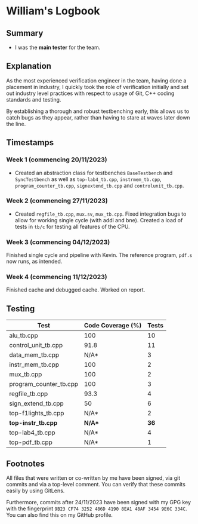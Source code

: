 # William's Logbook

## Summary

- I was the **main tester** for the team.


## Explanation

As the most experienced verification engineer in the team, having done
a placement in industry, I quickly took the role of verification initially
and set out industry level practices with respect to usage of Git, C++ 
coding standards and testing. 

By establishing a thorough and robust testbenching early, this allows 
us to catch bugs as they appear, rather than having to stare at waves 
later down the line.


## Timestamps

### Week 1 (commencing 20/11/2023)

- Created an abstraction class for testbenches `BaseTestbench` and
`SyncTestbench` as well as `top-lab4_tb.cpp`, `instrmem_tb.cpp`, 
`program_counter_tb.cpp`, `signextend_tb.cpp` and `controlunit_tb.cpp`.

### Week 2 (commencing 27/11/2023)

- Created `regfile_tb.cpp`, `mux.sv`, `mux_tb.cpp`. Fixed integration bugs to 
allow for working single cycle (with addi and bne). Created a load of tests in 
`tb/c` for testing all features of the CPU.

### Week 3 (commencing 04/12/2023)

Finished single cycle and pipeline with Kevin. The reference program, `pdf.s`
now runs, as intended.

### Week 4 (commencing 11/12/2023)

Finished cache and debugged cache. Worked on report.

## Testing

| Test                                       | Code Coverage (%) | Tests     |
|--------------------------------------------|-------------------|-----------|
| alu_tb.cpp                                 | 100               | 10        |
| control_unit_tb.cpp                        | 91.8              | 11        |
| data_mem_tb.cpp                            | N/A*              | 3         |
| instr_mem_tb.cpp                           | 100               | 2         |
| mux_tb.cpp                                 | 100               | 2         |
| program_counter_tb.cpp                     | 100               | 3         |
| regfile_tb.cpp                             | 93.3              | 4         |
| sign_extend_tb.cpp                         | 50                | 6         |
| top-f1lights_tb.cpp                        | N/A*              | 2         |
| **top-instr_tb.cpp**                       | **N/A\***         | **36**    |
| top-lab4_tb.cpp                            | N/A*              | 4         |
| top-pdf_tb.cpp                             | N/A*              | 1         |

## Footnotes

All files that were written or co-written by me have been signed, via git 
commits and via a top-level comment. You can verify that these commits easily
by using GitLens. 

Furthermore, commits after 24/11/2023 have been signed with
my GPG key with the fingerprint 
`9B23 CF74 3252 486D 4190 8EA1 48AF 3454 9E6C 334C`. You can also find this on
my GitHub profile.
